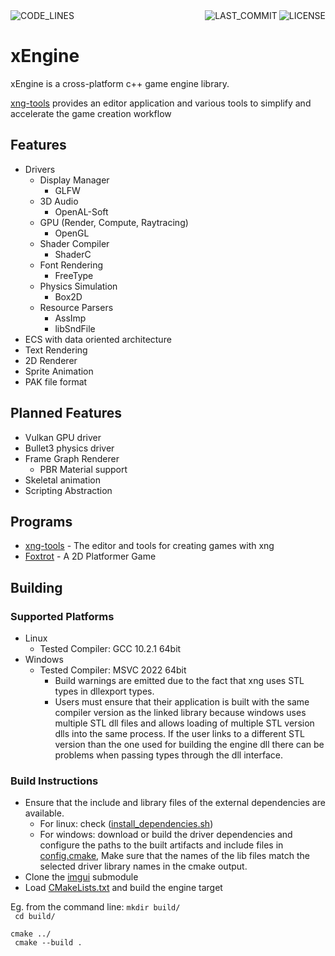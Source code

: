 <div>

<div align="right">
  <img alt="CODE_LINES" src="https://img.shields.io/tokei/lines/github/vetux/xng" align="left">
  <img alt="LICENSE" src="https://img.shields.io/github/license/vetux/xng" align="right">
  <img alt="LAST_COMMIT" src="https://img.shields.io/github/last-commit/vetux/canora" align="right">
</div>

<br>

</div>

# xEngine

xEngine is a cross-platform c++ game engine library. 

[xng-tools](https://github.com/vetux/xng-tools) provides an editor application and various tools to simplify and accelerate the game creation workflow

## Features
- Drivers
  - Display Manager
    - GLFW
  - 3D Audio
    - OpenAL-Soft
  - GPU (Render, Compute, Raytracing)
    - OpenGL
  - Shader Compiler
    - ShaderC 
  - Font Rendering
    - FreeType
  - Physics Simulation
    - Box2D
  - Resource Parsers
    - AssImp
    - libSndFile
- ECS with data oriented architecture
- Text Rendering
- 2D Renderer
- Sprite Animation
- PAK file format

## Planned Features
- Vulkan GPU driver
- Bullet3 physics driver
- Frame Graph Renderer
  - PBR Material support 
- Skeletal animation
- Scripting Abstraction

## Programs
- [xng-tools](https://github.com/vetux/xng-tools) - The editor and tools for creating games with xng
- [Foxtrot](https://github.com/vetux/foxtrot) - A 2D Platformer Game

## Building
### Supported Platforms
- Linux
  - Tested Compiler: GCC 10.2.1 64bit
- Windows 
  - Tested Compiler: MSVC 2022 64bit
    - Build warnings are emitted due to the fact that xng uses STL types in dllexport types. 
    - Users must ensure that their application is built with the same compiler version as the linked library because windows uses multiple STL dll files and allows loading of multiple STL version dlls into the same process. If the user links to a different STL version than the one used for building the engine dll there can be problems when passing types through the dll interface.

### Build Instructions
- Ensure that the include and library files of the external dependencies are available.
  - For linux: check ([install_dependencies.sh](install_dependencies.sh]))
  - For windows: download or build the driver dependencies and configure the paths to the built artifacts and include files in [config.cmake](cmake/config.cmake), Make sure that the names of the lib files match the selected driver library names in the cmake output.
- Clone the [imgui](submodules/imgui) submodule
- Load [CMakeLists.txt](CMakeLists.txt) and build the engine target 

Eg. from the command line:
<code>mkdir build/ <br>
cd build/ <br>
cmake ../ <br>
cmake --build . <br>
</code>